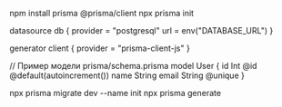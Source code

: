 npm install prisma @prisma/client
npx prisma init


datasource db {
provider = "postgresql"
url      = env("DATABASE_URL")
}

generator client {
provider = "prisma-client-js"
}

// Пример модели  prisma/schema.prisma
model User {
id    Int     @id @default(autoincrement())
name  String
email String  @unique
}

npx prisma migrate dev --name init
npx prisma generate